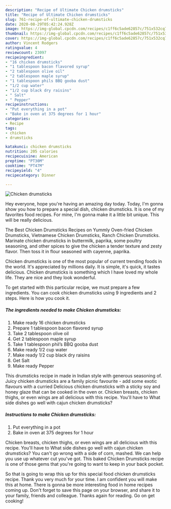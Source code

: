 ```yaml
---
description: "Recipe of Ultimate Chicken drumsticks"
title: "Recipe of Ultimate Chicken drumsticks"
slug: 761-recipe-of-ultimate-chicken-drumsticks
date: 2020-08-29T05:42:24.928Z
image: https://img-global.cpcdn.com/recipes/c1ff6c5ade62857c/751x532cq70/chicken-drumsticks-recipe-main-photo.jpg
thumbnail: https://img-global.cpcdn.com/recipes/c1ff6c5ade62857c/751x532cq70/chicken-drumsticks-recipe-main-photo.jpg
cover: https://img-global.cpcdn.com/recipes/c1ff6c5ade62857c/751x532cq70/chicken-drumsticks-recipe-main-photo.jpg
author: Vincent Rodgers
ratingvalue: 4
reviewcount: 23097
recipeingredient:
- "16 chicken drumsticks"
- "1 tablespoon bacon flavored syrup"
- "2 tablespoon olive oil"
- "2 tablespoon maple syrup"
- "1 tablespoon phils BBQ gooba dust"
- "1/2 cup water"
- "1/2 cup black dry raisins"
- " Salt"
- " Pepper"
recipeinstructions:
- "Put everything in a pot"
- "Bake in oven at 375 degrees for 1 hour"
categories:
- Recipe
tags:
- chicken
- drumsticks

katakunci: chicken drumsticks 
nutrition: 205 calories
recipecuisine: American
preptime: "PT30M"
cooktime: "PT47M"
recipeyield: "4"
recipecategory: Dinner

---
```



![Chicken drumsticks](https://img-global.cpcdn.com/recipes/c1ff6c5ade62857c/751x532cq70/chicken-drumsticks-recipe-main-photo.jpg)

Hey everyone, hope you're having an amazing day today. Today, I'm gonna show you how to prepare a special dish, chicken drumsticks. It is one of my favorites food recipes. For mine, I'm gonna make it a little bit unique. This will be really delicious.

The Best Chicken Drumsticks Recipes on Yummly Oven-fried Chicken Drumsticks, Vietnamese Chicken Drumsticks, Ranch Chicken Drumsticks. Marinate chicken drumsticks in buttermilk, paprika, some poultry seasoning, and other spices to give the chicken a tender texture and zesty flavor. Then toss it in flour seasoned with cayenne, paprika.

Chicken drumsticks is one of the most popular of current trending foods in the world. It's appreciated by millions daily. It is simple, it's quick, it tastes delicious. Chicken drumsticks is something which I have loved my whole life. They are nice and they look wonderful.


To get started with this particular recipe, we must prepare a few ingredients. You can cook chicken drumsticks using 9 ingredients and 2 steps. Here is how you cook it.

<!--inarticleads1-->

##### The ingredients needed to make Chicken drumsticks:

1. Make ready 16 chicken drumsticks
1. Prepare 1 tablespoon bacon flavored syrup
1. Take 2 tablespoon olive oil
1. Get 2 tablespoon maple syrup
1. Take 1 tablespoon phil’s BBQ gooba dust
1. Make ready 1/2 cup water
1. Make ready 1/2 cup black dry raisins
1. Get  Salt
1. Make ready  Pepper


This drumsticks recipe in made in Indian style with generous seasoning of. Juicy chicken drumsticks are a family picnic favourite - add some exotic flavours with a curried Delicious chicken drumsticks with a sticky soy and honey glaze that can be cooked in the oven or. Chicken breasts, chicken thighs, or even wings are all delicious with this recipe. You&#39;ll have to What side dishes go well with cajun chicken drumsticks? 

<!--inarticleads2-->

##### Instructions to make Chicken drumsticks:

1. Put everything in a pot
1. Bake in oven at 375 degrees for 1 hour


Chicken breasts, chicken thighs, or even wings are all delicious with this recipe. You&#39;ll have to What side dishes go well with cajun chicken drumsticks? You can&#39;t go wrong with a side of corn, mashed. We can help you use up whatever cut you&#39;ve got. This baked Chicken Drumsticks recipe is one of those gems that you&#39;re going to want to keep in your back pocket. 

So that is going to wrap this up for this special food chicken drumsticks recipe. Thank you very much for your time. I am confident you will make this at home. There is gonna be more interesting food in home recipes coming up. Don't forget to save this page on your browser, and share it to your family, friends and colleague. Thanks again for reading. Go on get cooking!
